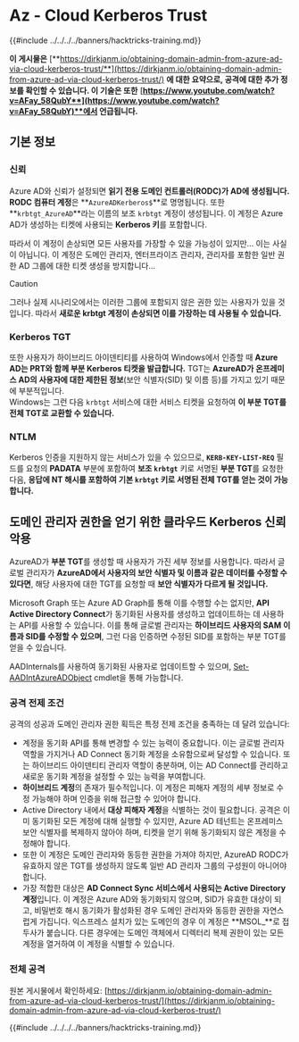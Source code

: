 # Az - Cloud Kerberos Trust

{{#include ../../../../banners/hacktricks-training.md}}

**이 게시물은** [**https://dirkjanm.io/obtaining-domain-admin-from-azure-ad-via-cloud-kerberos-trust/**](https://dirkjanm.io/obtaining-domain-admin-from-azure-ad-via-cloud-kerberos-trust/) **에 대한 요약으로, 공격에 대한 추가 정보를 확인할 수 있습니다. 이 기술은 또한** [**https://www.youtube.com/watch?v=AFay_58QubY**](https://www.youtube.com/watch?v=AFay_58QubY)**에서 언급됩니다.**

## 기본 정보

### 신뢰

Azure AD와 신뢰가 설정되면 **읽기 전용 도메인 컨트롤러(RODC)가 AD에 생성됩니다.** **RODC 컴퓨터 계정**은 **`AzureADKerberos$`**로 명명됩니다. 또한 **`krbtgt_AzureAD`**라는 이름의 보조 `krbtgt` 계정이 생성됩니다. 이 계정은 Azure AD가 생성하는 티켓에 사용되는 **Kerberos 키**를 포함합니다.

따라서 이 계정이 손상되면 모든 사용자를 가장할 수 있을 가능성이 있지만... 이는 사실이 아닙니다. 이 계정은 도메인 관리자, 엔터프라이즈 관리자, 관리자를 포함한 일반 권한 AD 그룹에 대한 티켓 생성을 방지합니다...

> [!CAUTION]
> 그러나 실제 시나리오에서는 이러한 그룹에 포함되지 않은 권한 있는 사용자가 있을 것입니다. 따라서 **새로운 krbtgt 계정이 손상되면 이를 가장하는 데 사용될 수 있습니다.**

### Kerberos TGT

또한 사용자가 하이브리드 아이덴티티를 사용하여 Windows에서 인증할 때 **Azure AD는 PRT와 함께 부분 Kerberos 티켓을 발급합니다.** TGT는 **AzureAD가 온프레미스 AD의 사용자에 대한 제한된 정보**(보안 식별자(SID) 및 이름 등)를 가지고 있기 때문에 부분적입니다.\
Windows는 그런 다음 `krbtgt` 서비스에 대한 서비스 티켓을 요청하여 **이 부분 TGT를 전체 TGT로 교환할 수 있습니다.**

### NTLM

Kerberos 인증을 지원하지 않는 서비스가 있을 수 있으므로, **`KERB-KEY-LIST-REQ`** 필드를 요청의 **PADATA** 부분에 포함하여 **보조 `krbtgt`** 키로 서명된 **부분 TGT**를 요청한 다음, **응답에 NT 해시를 포함하여 기본 `krbtgt` 키로 서명된 전체 TGT를 얻는 것이 가능합니다.**

## 도메인 관리자 권한을 얻기 위한 클라우드 Kerberos 신뢰 악용 <a href="#abusing-cloud-kerberos-trust-to-obtain-domain-admin" id="abusing-cloud-kerberos-trust-to-obtain-domain-admin"></a>

AzureAD가 **부분 TGT**를 생성할 때 사용자가 가진 세부 정보를 사용합니다. 따라서 글로벌 관리자가 **AzureAD에서 사용자의 보안 식별자 및 이름과 같은 데이터를 수정할 수 있다면**, 해당 사용자에 대한 TGT를 요청할 때 **보안 식별자가 다르게 될 것입니다.**

Microsoft Graph 또는 Azure AD Graph를 통해 이를 수행할 수는 없지만, **API Active Directory Connect**가 동기화된 사용자를 생성하고 업데이트하는 데 사용하는 API를 사용할 수 있습니다. 이를 통해 글로벌 관리자는 **하이브리드 사용자의 SAM 이름과 SID를 수정할 수 있으며**, 그런 다음 인증하면 수정된 SID를 포함하는 부분 TGT를 얻을 수 있습니다.

AADInternals를 사용하여 동기화된 사용자로 업데이트할 수 있으며, [Set-AADIntAzureADObject](https://aadinternals.com/aadinternals/#set-aadintazureadobject-a) cmdlet을 통해 가능합니다.

### 공격 전제 조건 <a href="#attack-prerequisites" id="attack-prerequisites"></a>

공격의 성공과 도메인 관리자 권한 획득은 특정 전제 조건을 충족하는 데 달려 있습니다:

- 계정을 동기화 API를 통해 변경할 수 있는 능력이 중요합니다. 이는 글로벌 관리자 역할을 가지거나 AD Connect 동기화 계정을 소유함으로써 달성할 수 있습니다. 또는 하이브리드 아이덴티티 관리자 역할이 충분하며, 이는 AD Connect를 관리하고 새로운 동기화 계정을 설정할 수 있는 능력을 부여합니다.
- **하이브리드 계정**의 존재가 필수적입니다. 이 계정은 피해자 계정의 세부 정보로 수정 가능해야 하며 인증을 위해 접근할 수 있어야 합니다.
- Active Directory 내에서 **대상 피해자 계정**을 식별하는 것이 필요합니다. 공격은 이미 동기화된 모든 계정에 대해 실행할 수 있지만, Azure AD 테넌트는 온프레미스 보안 식별자를 복제하지 않아야 하며, 티켓을 얻기 위해 동기화되지 않은 계정을 수정해야 합니다.
- 또한 이 계정은 도메인 관리자와 동등한 권한을 가져야 하지만, AzureAD RODC가 유효하지 않은 TGT를 생성하지 않도록 일반 AD 관리자 그룹의 구성원이 아니어야 합니다.
- 가장 적합한 대상은 **AD Connect Sync 서비스에서 사용되는 Active Directory 계정**입니다. 이 계정은 Azure AD와 동기화되지 않으며, SID가 유효한 대상이 되고, 비밀번호 해시 동기화가 활성화된 경우 도메인 관리자와 동등한 권한을 자연스럽게 가집니다. 익스프레스 설치가 있는 도메인의 경우 이 계정은 **MSOL\_**로 접두사가 붙습니다. 다른 경우에는 도메인 객체에서 디렉터리 복제 권한이 있는 모든 계정을 열거하여 이 계정을 식별할 수 있습니다.

### 전체 공격 <a href="#the-full-attack" id="the-full-attack"></a>

원본 게시물에서 확인하세요: [https://dirkjanm.io/obtaining-domain-admin-from-azure-ad-via-cloud-kerberos-trust/](https://dirkjanm.io/obtaining-domain-admin-from-azure-ad-via-cloud-kerberos-trust/)

{{#include ../../../../banners/hacktricks-training.md}}

